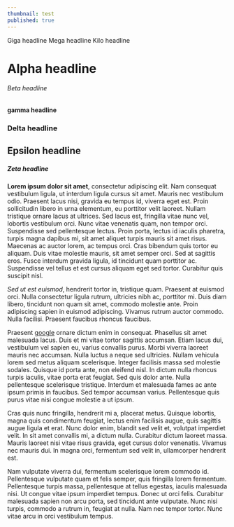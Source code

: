 ```yaml
---
thumbnail: test
published: true
---
```


<span class="headline giga">
	Giga headline
</span>

<span class="mega headline">
	Mega headline
</span>

<span class="kilo headline">
	Kilo headline
</span>


<h1 class="headline alpha">
	Alpha headline
</h1>

<h6 class="headline beta">
	Beta headline
</h6>

<h4 class="headline gamma">
	gamma headline
</h4>

<h3 class="headline delta">
	Delta headline
</h3>

<h2 class="headline epsilon">
	Epsilon headline
</h2>

<h5 class="headline zeta">
	Zeta headline
</h5>

__Lorem ipsum dolor sit amet__, consectetur adipiscing elit. Nam consequat vestibulum ligula, ut interdum ligula cursus sit amet. Mauris nec vestibulum odio. Praesent lacus nisi, gravida eu tempus id, viverra eget est. Proin sollicitudin libero in urna elementum, eu porttitor velit laoreet. Nullam tristique ornare lacus at ultrices. Sed lacus est, fringilla vitae nunc vel, lobortis vestibulum orci. Nunc vitae venenatis quam, non tempor orci. Suspendisse sed pellentesque lectus. Proin porta, lectus id iaculis pharetra, turpis magna dapibus mi, sit amet aliquet turpis mauris sit amet risus. Maecenas ac auctor lorem, ac tempus orci. Cras bibendum quis tortor eu aliquam. Duis vitae molestie mauris, sit amet semper orci. Sed at sagittis eros. Fusce interdum gravida ligula, id tincidunt quam porttitor ac. Suspendisse vel tellus et est cursus aliquam eget sed tortor. Curabitur quis suscipit nisl.

*Sed ut est euismod*, hendrerit tortor in, tristique quam. Praesent at euismod orci. Nulla consectetur ligula rutrum, ultricies nibh ac, porttitor mi. Duis diam libero, tincidunt non quam sit amet, commodo molestie ante. Proin adipiscing sapien in euismod adipiscing. Vivamus rutrum auctor commodo. Nulla facilisi. Praesent faucibus rhoncus faucibus.

Praesent [google](http://google.com) ornare dictum enim in consequat. Phasellus sit amet malesuada lacus. Duis et mi vitae tortor sagittis accumsan. Etiam lacus dui, vestibulum vel sapien eu, varius convallis purus. Morbi viverra laoreet mauris nec accumsan. Nulla luctus a neque sed ultricies. Nullam vehicula lorem sed metus aliquam scelerisque. Integer facilisis massa sed molestie sodales. Quisque id porta ante, non eleifend nisl. In dictum nulla rhoncus turpis iaculis, vitae porta erat feugiat. Sed quis dolor ante. Nulla pellentesque scelerisque tristique. Interdum et malesuada fames ac ante ipsum primis in faucibus. Sed tempor accumsan varius. Pellentesque quis purus vitae nisi congue molestie a ut ipsum.

Cras quis nunc fringilla, hendrerit mi a, placerat metus. Quisque lobortis, magna quis condimentum feugiat, lectus enim facilisis augue, quis sagittis augue ligula et erat. Nunc dolor enim, blandit sed velit et, volutpat imperdiet velit. In sit amet convallis mi, a dictum nulla. Curabitur dictum laoreet massa. Mauris laoreet nisi vitae risus gravida, eget cursus dolor venenatis. Vivamus nec mauris dui. In magna orci, fermentum sed velit in, ullamcorper hendrerit est.

Nam vulputate viverra dui, fermentum scelerisque lorem commodo id. Pellentesque vulputate quam et felis semper, quis fringilla lorem fermentum. Pellentesque turpis massa, pellentesque at tellus egestas, iaculis malesuada nisi. Ut congue vitae ipsum imperdiet tempus. Donec ut orci felis. Curabitur malesuada sapien non arcu porta, sed tincidunt ante vulputate. Nunc nisi turpis, commodo a rutrum in, feugiat at nulla. Nam nec tempor tortor. Nunc vitae arcu in orci vestibulum tempus.
